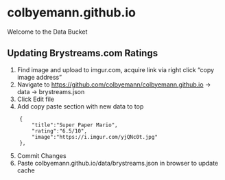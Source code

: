 # colbyemann.github.io
Welcome to the Data Bucket

## Updating Brystreams.com Ratings
1.	Find image and upload to imgur.com, acquire link via right click “copy image address”
2.	Navigate to https://github.com/colbyemann/colbyemann.github.io -> data -> brystreams.json
3.	Click Edit file
4.	Add copy paste section with new data to top

``` 
    {
        "title":"Super Paper Mario",
        "rating":"6.5/10",
        "image":"https://i.imgur.com/yjQNc0t.jpg"
    },
```
5.	Commit Changes
6.	Paste colbyemann.github.io/data/brystreams.json in browser to update cache 
